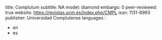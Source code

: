 title: Complutum
subtitle: NA
model: diamond
embargo: 0
peer-reviewed: true
website: https://revistas.ucm.es/index.php/CMPL
issn: 1131-6993
publisher: Universidad Complutense
languages : 
-  en
-  es
